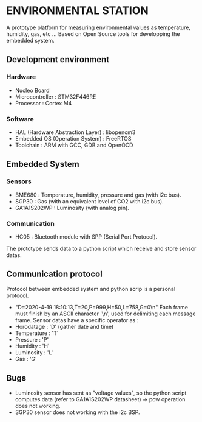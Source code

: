 # ENVIRONMENTAL STATION
A prototype platform for measuring environmental values as temperature,
humidity, gas, etc ...
Based on Open Source tools for developping the embedded system.

## Development environment
### Hardware
- Nucleo Board
- Microcontroller : STM32F446RE
- Processor : Cortex M4
### Software
- HAL (Hardware Abstraction Layer) : libopencm3
- Embedded OS (Operation System) : FreeRTOS
- Toolchain : ARM with GCC, GDB and OpenOCD

## Embedded System
### Sensors
- BME680 : Temperature, humidity, pressure and gas (with i2c bus).
- SGP30 : Gas (with an equivalent level of CO2 with i2c bus).
- GA1A1S202WP : Luminosity (with analog pin).
### Communication
- HC05 : Bluetooth module with SPP (Serial Port Protocol).

The prototype sends data to a python script which receive and store sensor datas.

## Communication protocol
Protocol between embedded system and python scrip is a personal protocol.
- "D=2020-4-19 18:10:13,T=20,P=999,H=50,L=758,G=0\n"
Each frame must finish by an ASCII character '\n', used for delimiting each message frame.
Sensor datas have a specific operator as :
- Horodatage : 'D' (gather date and time)
- Temperature : 'T'
- Pressure : 'P'
- Humidity : 'H'
- Luminosity : 'L'
- Gas : 'G'

## Bugs
- Luminosity sensor has sent as "voltage values", so the python script computes data (refer to GA1A1S202WP datasheet) => pow operation does not working.
- SGP30 sensor does not working with the i2c BSP.
